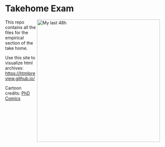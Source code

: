 # Takehome Exam

<p align = "left">
    <img src="https://acuriouswanderer.files.wordpress.com/2012/04/the-allnighter-phd-comic1.png" alt="My last 48h" width="400" align = "right">

This repo contains all the files for the empirical section of the take home.

Use this site to visualize html archives: https://htmlpreview.github.io/

Cartoon credits: [PhD Comics](http://www.phdcomics.com)

